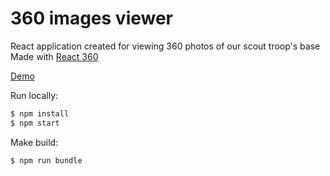 # 360 images viewer

React application created for viewing 360 photos of our scout troop's base
Made with [React 360](https://facebook.github.io/react-360/)

[Demo](https://www.hyytiala.fi/kolo)

Run locally:
```sh
$ npm install
$ npm start
```

Make build:
```sh
$ npm run bundle
```